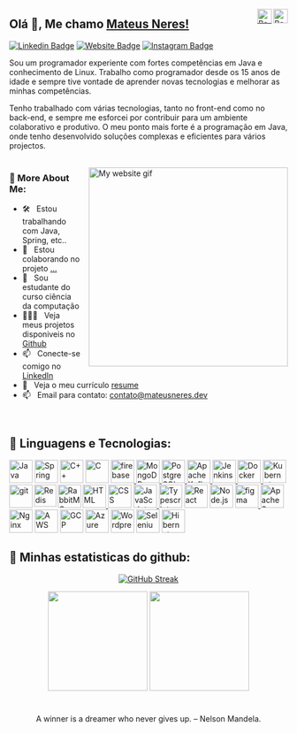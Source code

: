 <!-- Language selector -->
<a href="https://github.com/mateusneresrb/mateusneresrb/blob/main/README-PT.md"><img src="https://vetores.org/d/bandeira-do-brasil.svg" alt="Bandeira do Brasil" width="26" height="26" align="right"></a>
<a href="https://github.com/mateusneresrb/mateusneresrb"><img src="https://vetores.org/d/bandeira-estados-unidos.svg" alt="Bandeira dos Estados Unidos" width="26" height="26" style="border-bottom: 1px solid red;line" align="right"></a>
## Olá 👋, Me chamo [Mateus Neres!](https://github.com/mateusneresrb)
  
<!-- Social -->
[![Linkedin Badge](https://img.shields.io/badge/-LinkedIn-0e76a8?style=flat-square&logo=Linkedin&logoColor=white)](https://www.linkedin.com/in/mateusneresrb/)
[![Website Badge](https://img.shields.io/badge/Website-3b5998?style=flat-square&logo=google-chrome&logoColor=white)](https://mateusneres.dev/)
[![Instagram Badge](https://img.shields.io/badge/-Instagram-e4405f?style=flat-square&logo=Instagram&logoColor=white)](https://instagram.com/mateusneresrb)

Sou um programador experiente com fortes competências em Java e conhecimento de Linux. Trabalho como programador desde os 15 anos de idade e sempre tive vontade de aprender novas tecnologias e melhorar as minhas competências.

Tenho trabalhado com várias tecnologias, tanto no front-end como no back-end, e sempre me esforcei por contribuir para um ambiente colaborativo e produtivo. O meu ponto mais forte é a programação em Java, onde tenho desenvolvido soluções complexas e eficientes para vários projectos.
<br/>
<br/>

<div style="float:right; margin-left:10px;">
<img align="right" alt="My website gif" src="https://i.imgur.com/nTuGNVi.png" width="360px"/>
</div>
  
### 📝 More About Me:

- 🛠️ &nbsp; Estou trabalhando com Java, Spring, etc..
- 🤝 &nbsp; Estou colaborando no projeto  [...](https://github.com/mateusneresrb)
- 📘 &nbsp; Sou estudante do curso ciência da computação
- 👨🏻‍💻 &nbsp; Veja meus projetos disponiveis no [Github](https://github.com/mateusneresrb?tab=repositories)
- 📫 &nbsp; Conecte-se comigo no   [LinkedIn](https://www.linkedin.com/in/mateusneresrb/)
- 📝 &nbsp; Veja o meu currículo [resume](https://github.com/mateusneresrb) 
- 📫 &nbsp; Email para contato: [contato@mateusneres.dev](mailto:contato@mateusneres.dev)
<br>

## 🔨 Linguagens e Tecnologias:
<a href="https://www.java.com" target="_blank"><img alt="Java" height ="42px" src="https://raw.githubusercontent.com/rahul-jha98/github_readme_icons/main/language_and_tools/square/java/java.svg"/></a>
<a href="https://www.java.com" target="_blank"><img alt="Spring" height ="42px" src="https://raw.githubusercontent.com/rahul-jha98/README_icons/4d06112f039d3d302017842f696129642a58f6a5/language_and_tools/square/spring/spring.svg"/></a>
<a href="https://learn.microsoft.com/en/cpp/cpp" target="_blank"><img alt="C++" height ="42px" src="https://raw.githubusercontent.com/rahul-jha98/README_icons/4d06112f039d3d302017842f696129642a58f6a5/language_and_tools/square/c%2B%2B/c%2B%2B.svg"/></a>
<a href="https://learn.microsoft.com/en/cpp/c-language/" target="_blank"><img alt="C" height ="42px" src="https://raw.githubusercontent.com/rahul-jha98/README_icons/4d06112f039d3d302017842f696129642a58f6a5/language_and_tools/square/c/c.svg"/></a>
<a href="https://firebase.google.com/" target="_blank"> <img src="https://raw.githubusercontent.com/rahul-jha98/github_readme_icons/main/language_and_tools/square/firebase/firebase.svg" alt="firebase" height ="42px"/> </a>
<a href="https://www.mongodb.com/" target="_blank"> <img src="https://www.svgrepo.com/download/331488/mongodb.svg" alt="MongoDB" height ="42px"/> </a>
<a href="https://www.postgresql.org/" target="_blank"> <img src="https://vetores.org/d/postgresql.svg" alt="PostgreSQL" height ="42px"/> </a>
<a href="https://kafka.apache.org/" target="_blank"> <img src="https://raw.githubusercontent.com/rahul-jha98/README_icons/4d06112f039d3d302017842f696129642a58f6a5/language_and_tools/square/kaafka/kaafka.svg" alt="Apache Kafka" height ="42px"/> </a>
<a href="https://www.jenkins.io/" target="_blank"> <img src="https://raw.githubusercontent.com/rahul-jha98/README_icons/4d06112f039d3d302017842f696129642a58f6a5/language_and_tools/square/jenkins/jenkins.svg" alt="Jenkins" height ="42px"/> </a>
<a href="https://www.docker.com/" target="_blank"> <img src="https://raw.githubusercontent.com/rahul-jha98/README_icons/4d06112f039d3d302017842f696129642a58f6a5/language_and_tools/square/docker/docker.svg" alt="Docker" height ="42px"/> </a>
<a href="https://kubernetes.io/" target="_blank"> <img src="https://raw.githubusercontent.com/rahul-jha98/README_icons/4d06112f039d3d302017842f696129642a58f6a5/language_and_tools/square/kubernetes/kubernetes.svg" alt="Kubernets" height ="42px"/> </a>
<a href="https://developer.mozilla.org/en-US/docs/Web/HTML" target="_blank"> <img alt="HTML" height ="42px"  src="https://raw.githubusercontent.com/rahul-jha98/README_icons/4d06112f039d3d302017842f696129642a58f6a5/language_and_tools/square/html/html.svg"/> </a>
<a href="https://developer.mozilla.org/en-US/docs/Web/CSS" target="_blank"> <img alt="CSS" height ="42px"  src="https://raw.githubusercontent.com/rahul-jha98/README_icons/4d06112f039d3d302017842f696129642a58f6a5/language_and_tools/square/css/css.svg"/></a>
<a href="https://developer.mozilla.org/en-US/docs/Web/JavaScript" target="_blank"> <img alt="JavaScript" height ="42px"  src="https://raw.githubusercontent.com/rahul-jha98/github_readme_icons/main/language_and_tools/square/javascript/javascript.svg"/> </a>
<a href="https://www.typescriptlang.org/" target="_blank"><img alt="Typescript" height ="42px" src="https://raw.githubusercontent.com/rahul-jha98/github_readme_icons/main/language_and_tools/square/typescript/typescript.svg"/></a>
<a href="https://reactjs.org/" target="_blank"> <img alt="React" height ="42px" src="https://raw.githubusercontent.com/rahul-jha98/github_readme_icons/main/language_and_tools/square/react/react.svg"/></a>
<a href="https://nodejs.org" target="_blank"><img alt="Node.js" height ="42px" src="https://raw.githubusercontent.com/rahul-jha98/github_readme_icons/main/language_and_tools/square/node/node.svg"/></a>
<a href="https://git-scm.com/" target="_blank"> <img src="https://raw.githubusercontent.com/rahul-jha98/github_readme_icons/main/language_and_tools/square/git-scm/git-scm.svg" align="left" alt="git" height='42px'/> </a>
<a href="https://redis.io/" target="_blank"> <img src="https://www.svgrepo.com/show/303460/redis-logo.svg" align="left" alt="Redis" height='40px'/> </a>
<a href="https://www.rabbitmq.com/" target="_blank"> <img src="https://raw.githubusercontent.com/rahul-jha98/README_icons/4d06112f039d3d302017842f696129642a58f6a5/language_and_tools/square/rabbitmq/rabbitmq.svg" align="left" alt="RabbitMQ" height='42px'/></a>
<a href="https://www.figma.com/" target="_blank"> <img src="https://raw.githubusercontent.com/rahul-jha98/github_readme_icons/main/language_and_tools/square/figma/figma.svg" alt="figma" height='42px'/> </a>
<a href="https://httpd.apache.org/" target="_blank"><img alt="Apache Server" height ="42px" src="https://svn.apache.org/repos/asf/comdev/project-logos/originals/httpd.svg"/></a>
<a href="https://www.nginx.com/" target="_blank"><img alt="Nginx" height ="42px" src="https://raw.githubusercontent.com/rahul-jha98/README_icons/4d06112f039d3d302017842f696129642a58f6a5/language_and_tools/square/nginx/nginx.svg"/></a>
<a href="https://aws.amazon.com/" target="_blank"><img alt="AWS" height ="42px" src="https://raw.githubusercontent.com/rahul-jha98/README_icons/4d06112f039d3d302017842f696129642a58f6a5/language_and_tools/square/aws/aws.svg"/></a>
<a href="https://cloud.google.com/" target="_blank"><img alt="GCP" height ="42px" src="https://raw.githubusercontent.com/rahul-jha98/README_icons/4d06112f039d3d302017842f696129642a58f6a5/language_and_tools/square/google-cloud/google-cloud.svg"/></a>
<a href="https://azure.microsoft.com/" target="_blank"><img alt="Azure" height ="42px" src="https://raw.githubusercontent.com/rahul-jha98/README_icons/4d06112f039d3d302017842f696129642a58f6a5/language_and_tools/square/azure/azure.svg"/></a>
<a href="https://wordpress.org/" target="_blank"><img alt="Wordpress" height ="42px" src="https://www.svgrepo.com/download/12244/wordpress-logo.svg"/></a>
<a href="https://www.selenium.dev/" target="_blank"><img alt="Selenium" height ="42px" src="https://upload.wikimedia.org/wikipedia/commons/thumb/d/d5/Selenium_Logo.png/574px-Selenium_Logo.png?20200511151950"/></a>
<a href="https://hibernate.org/" target="_blank"><img alt="Hibernate" height ="42px" src="https://www.vectorlogo.zone/logos/hibernate/hibernate-icon.svg"/></a>

## 🏅 Minhas estatisticas do github:
<div align="center">

[![GitHub Streak](https://streak-stats.demolab.com?user=mateusneresrb&theme=dark)](https://git.io/streak-stats)
</div>

<div align="center">
<img height="180em" src="https://github-readme-stats.vercel.app/api?username=mateusneresrb&show_icons=true&&count_private=true&include_all_commits=true&theme=dark" />
<img height="180em" src="https://github-readme-stats.vercel.app/api/top-langs/?username=mateusneresrb&exclude_repo=KNN-Image-Classification&show_icons=true&layout=compact&langs_count=8&theme=dark"/>
</div>

#
<div align="center">
A winner is a dreamer who never gives up. – Nelson Mandela.
</div>
